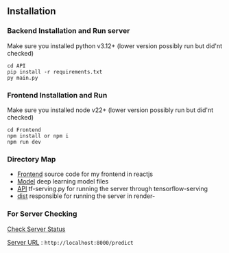 ## Installation
### Backend Installation and Run server
Make sure you installed python v3.12+ (lower version possibly run but did'nt checked)

    cd API
    pip install -r requirements.txt
    py main.py

### Frontend Installation and Run
Make sure you installed node v22+ (lower version possibly run but did'nt checked)

    cd Frontend
    npm install or npm i
    npm run dev

### Directory Map
- [Frontend]() source code for my frontend in reactjs
- [Model]() deep learning model files
- [API]() tf-serving.py for running the server through tensorflow-serving
- [dist]() responsible for running the server in render- 

### For Server Checking
[Check Server Status](http://localhost:8000/ping)

[Server URL](http://localhost:8000/predict)
: `http://localhost:8000/predict`

